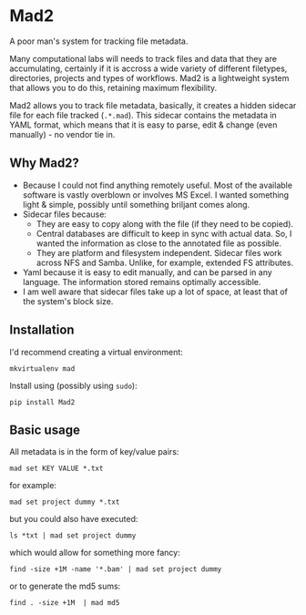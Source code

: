 # Mad2

A poor man's system for tracking file metadata.

Many computational labs will needs to track files and data that they are accumulating, certainly if it is accross a wide variety of different filetypes, directories, projects and types of workflows. Mad2 is a lightweight system that allows you to do this, retaining maximum flexibility.

Mad2 allows you to track file metadata, basically, it creates a hidden sidecar file for each file tracked (`.*.mad`). This sidecar contains the metadata in YAML format, which means that it is easy to parse, edit & change (even manually) - no vendor tie in.

## Why Mad2?

 - Because I could not find anything remotely useful. Most of the available software is vastly overblown or involves MS Excel. I wanted something light & simple, possibly until something briljant comes along.
 - Sidecar files because:
    - They are easy to copy along with the file (if they need to be copied).
    - Central databases are difficult to keep in sync with actual data. So, I wanted the information as close to the annotated file as possible.
    - They are platform and filesystem independent. Sidecar files work across NFS and Samba. Unlike, for example, extended FS attributes.
 - Yaml because it is easy to edit manually, and can be parsed in any language. The information stored remains optimally accessible.
 - I am well aware that sidecar files take up a lot of space, at least that of the system's block size.

## Installation

I'd recommend creating a virtual environment:

    mkvirtualenv mad

Install using (possibly using `sudo`):

    pip install Mad2

## Basic usage

All metadata is in the form of key/value pairs:

    mad set KEY VALUE *.txt

for example:

    mad set project dummy *.txt

but you could also have executed:

    ls *txt | mad set project dummy

which would allow for something more fancy:

    find -size +1M -name '*.bam' | mad set project dummy

or to generate the md5 sums:

    find . -size +1M  | mad md5

